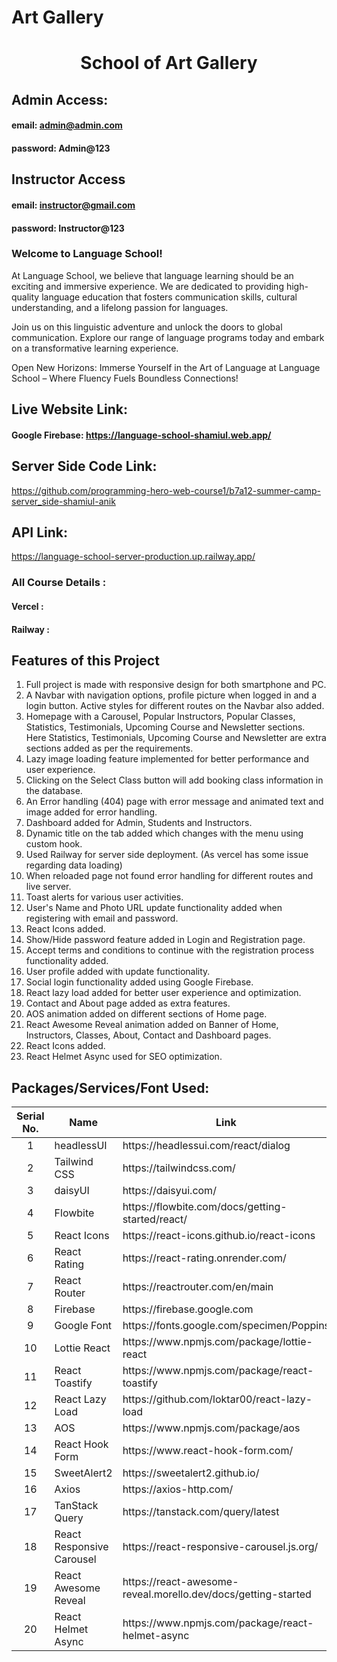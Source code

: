 # Art Gallery

# <h1 align="middle"> School of Art Gallery</h1>

## Admin Access:

#### email: admin@admin.com

#### password: Admin@123

## Instructor Access

#### email: instructor@gmail.com

#### password: Instructor@123

<h3>Welcome to Language School!</h3>

At Language School, we believe that language learning should be an exciting and immersive experience. We are dedicated to providing high-quality language education that fosters communication skills, cultural understanding, and a lifelong passion for languages.

Join us on this linguistic adventure and unlock the doors to global communication. Explore our range of language programs today and embark on a transformative learning experience.

Open New Horizons: Immerse Yourself in the Art of Language at Language School – Where Fluency Fuels Boundless Connections!

## Live Website Link:

#### Google Firebase: https://language-school-shamiul.web.app/

<!-- #### Netlify:  -->

## Server Side Code Link:

https://github.com/programming-hero-web-course1/b7a12-summer-camp-server_side-shamiul-anik

## API Link:

https://language-school-server-production.up.railway.app/

### All Course Details :

#### Vercel :

#### Railway :

## Features of this Project

1. Full project is made with responsive design for both smartphone and PC.
2. A Navbar with navigation options, profile picture when logged in and a login button. Active styles for different routes on the Navbar also added.
3. Homepage with a Carousel, Popular Instructors, Popular Classes, Statistics, Testimonials, Upcoming Course and Newsletter sections. Here Statistics, Testimonials, Upcoming Course and Newsletter are extra sections added as per the requirements.
4. Lazy image loading feature implemented for better performance and user experience.
5. Clicking on the Select Class button will add booking class information in the database.
6. An Error handling (404) page with error message and animated text and image added for error handling.
7. Dashboard added for Admin, Students and Instructors.
8. Dynamic title on the tab added which changes with the menu using custom hook.
9. Used Railway for server side deployment. (As vercel has some issue regarding data loading)
10. When reloaded page not found error handling for different routes and live server.
11. Toast alerts for various user activities.
12. User's Name and Photo URL update functionality added when registering with email and password.
13. React Icons added.
14. Show/Hide password feature added in Login and Registration page.
15. Accept terms and conditions to continue with the registration process functionality added.
16. User profile added with update functionality.
17. Social login functionality added using Google Firebase.
18. React lazy load added for better user experience and optimization.
19. Contact and About page added as extra features.
20. AOS animation added on different sections of Home page.
21. React Awesome Reveal animation added on Banner of Home, Instructors, Classes, About, Contact and Dashboard pages.
22. React Icons added.
23. React Helmet Async used for SEO optimization.

## Packages/Services/Font Used:

<table>
  <thead>
    <tr>
      <th>Serial No.</th>
      <th>Name</th>
      <th>Link</th>
    </tr>
  </thead>
  <tbody>
    <tr>
      <td align="center">1</td>
      <td>headlessUI</td>
      <td>https://headlessui.com/react/dialog</td>
    </tr>
    <tr>
      <td align="center">2</td>
      <td>Tailwind CSS</td>
      <td>https://tailwindcss.com/</td>
    </tr>
    <tr>
      <td align="center">3</td>
      <td>daisyUI</td>
      <td>https://daisyui.com/</td>
    </tr>
    <tr>
      <td align="center">4</td>
      <td>Flowbite</td>
      <td>https://flowbite.com/docs/getting-started/react/</td>
    </tr>
    <tr>
      <td align="center">5</td>
      <td>React Icons</td>
      <td>https://react-icons.github.io/react-icons</td>
    </tr>
    <tr>
      <td align="center">6</td>
      <td>React Rating</td>
      <td>https://react-rating.onrender.com/</td>
    </tr>
    <tr>
      <td align="center">7</td>
      <td>React Router</td>
      <td>https://reactrouter.com/en/main</td>
    </tr>
    <tr>
      <td align="center">8</td>
      <td>Firebase</td>
      <td>https://firebase.google.com</td>
    </tr>
    <tr>
      <td align="center">9</td>
      <td>Google Font</td>
      <td>https://fonts.google.com/specimen/Poppins</td>
    </tr>
    <tr>
      <td align="center">10</td>
      <td>Lottie React</td>
      <td>https://www.npmjs.com/package/lottie-react</td>
    </tr>
    <tr>
      <td align="center">11</td>
      <td>React Toastify</td>
      <td>https://www.npmjs.com/package/react-toastify</td>
    </tr>
    <tr>
      <td align="center">12</td>
      <td>React Lazy Load</td>
      <td>https://github.com/loktar00/react-lazy-load</td>
    </tr>
    <tr>
      <td align="center">13</td>
      <td>AOS</td>
      <td>https://www.npmjs.com/package/aos</td>
    </tr>
    <tr>
      <td align="center">14</td>
      <td>React Hook Form</td>
      <td>https://www.react-hook-form.com/</td>
    </tr>
    <tr>
      <td align="center">15</td>
      <td>SweetAlert2</td>
      <td>https://sweetalert2.github.io/</td>
    </tr>
    <tr>
      <td align="center">16</td>
      <td>Axios</td>
      <td>https://axios-http.com/</td>
    </tr>
    <tr>
      <td align="center">17</td>
      <td>TanStack Query</td>
      <td>https://tanstack.com/query/latest</td>
    </tr>
    <tr>
      <td align="center">18</td>
      <td>React Responsive Carousel</td>
      <td>https://react-responsive-carousel.js.org/</td>
    </tr>
    <tr>
      <td align="center">19</td>
      <td>React Awesome Reveal</td>
      <td>https://react-awesome-reveal.morello.dev/docs/getting-started</td>
    </tr>
    <tr>
      <td align="center">20</td>
      <td>React Helmet Async</td>
      <td>https://www.npmjs.com/package/react-helmet-async</td>
    </tr>
    <!-- <tr>
      <td align="center">12</td>
      <td>Swiper</td>
      <td>https://swiperjs.com/react</td>
    </tr> -->
    <!-- 
      <tr>
        <td align="center">12</td>
        <td>NAME</td>
        <td>LINK</td>
      </tr>
      <tr>
        <td align="center">12</td>
        <td>NAME</td>
        <td>LINK</td>
      </tr> 
    -->
  </tbody>
</table>
